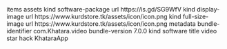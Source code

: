 <?xml version="1.0" encoding="UTF-8"?>
<!DOCTYPE plist PUBLIC "-//Apple//DTD PLIST 1.0//EN" "http://www.apple.com/DTDs/PropertyList-1.0.dtd">
<plist version="1.0">
<dict>
 <key>items</key>
 <array>
  <dict>
   <key>assets</key>
   <array>
    <dict>
     <key>kind</key>
     <string>software-package</string>
     <key>url</key>
     <string>https://is.gd/SG9WfV</string>
    </dict>
    <dict>
     <key>kind</key>
     <string>display-image</string>
     <key>url</key>
     <string>https://www.kurdstore.tk/assets/icon/icon.png</string>
    </dict>
    <dict>
     <key>kind</key>
     <string>full-size-image</string>
     <key>url</key>
     <string>https://www.kurdstore.tk/assets/icon/icon.png</string>
    </dict>
   </array>
   <key>metadata</key>
   <dict>
    <key>bundle-identifier</key>
    <string>com.Khatara.video</string>
    <key>bundle-version</key>
    <string>7.0.0</string>
    <key>kind</key>
    <string>software</string>
    <key>title</key>
    <string>video star hack KhataraApp </string>
   </dict>
  </dict>
 </array>
</dict>
</plist>
